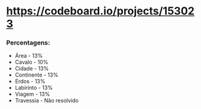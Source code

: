 # https://codeboard.io/projects/153023

### Percentagens:
- Área - 13%
- Cavalo - 10%
- Cidade - 13%
- Continente - 13%
- Erdos - 13%
- Labirinto - 13%
- Viagem - 13%
- Travessia - Não resolvido
